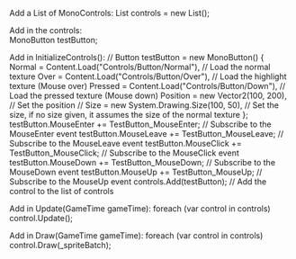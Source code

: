 Add a List of MonoControls:
  List<MonoControl> controls = new List<MonoControl>();

Add in the controls:  
        MonoButton testButton;

Add in InitializeControls():
  // Button
  testButton = new MonoButton() {
    Normal = Content.Load<Texture2D>("Controls/Button/Normal"),                                 // Load the normal texture
    Over = Content.Load<Texture2D>("Controls/Button/Over"),                                     // Load the highlight texture (Mouse over)
    Pressed = Content.Load<Texture2D>("Controls/Button/Down"),                                  // Load the pressed texture (Mouse down)
    Position = new Vector2(100, 200),                                                           // Set the position
    // Size = new System.Drawing.Size(100, 50),                                                  // Set the size, if no size given, it assumes the size of the normal texture
  };
  testButton.MouseEnter += TestButton_MouseEnter;                                                 // Subscribe to the MouseEnter event
  testButton.MouseLeave += TestButton_MouseLeave;                                                 // Subscribe to the MouseLeave event
  testButton.MouseClick += TestButton_MouseClick;                                                 // Subscribe to the MouseClick event
  testButton.MouseDown += TestButton_MouseDown;                                                   // Subscribe to the MouseDown event
  testButton.MouseUp += TestButton_MouseUp;                                                       // Subscribe to the MouseUp event
  controls.Add(testButton);                                                                       // Add the control to the list of controls

Add in Update(GameTime gameTime):
  foreach (var control in controls)
    control.Update();

Add in Draw(GameTime gameTime):
  foreach (var control in controls)
    control.Draw(_spriteBatch);
